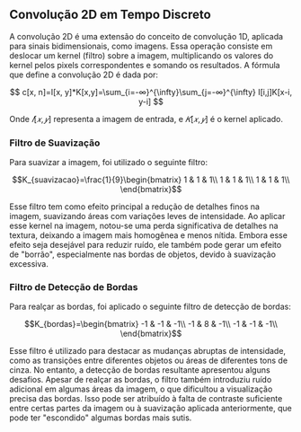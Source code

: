 ## Convolução 2D em Tempo Discreto

A convolução 2D é uma extensão do conceito de convolução 1D, aplicada para sinais bidimensionais, como imagens. Essa operação consiste em deslocar um kernel (filtro) sobre a imagem, multiplicando os valores do kernel pelos pixels correspondentes e somando os resultados. A fórmula que define a convolução 2D é dada por:

$$ c[x, n]=I[x, y]*K[x,y]=\sum_{i=-∞}^{\infty}\sum_{j=-∞}^{\infty} I[i,j]K[x-i, y-i] $$

Onde $𝐼[𝑥,𝑦]$ representa a imagem de entrada, e $𝐾[𝑥,𝑦]$ é o kernel aplicado.

### Filtro de Suavização

Para suavizar a imagem, foi utilizado o seguinte filtro:

$$K_{suavizacao}=\frac{1}{9}\begin{bmatrix}
1 & 1 & 1\\
1 & 1 & 1\\
1 & 1 & 1\\
\end{bmatrix}$$
 
Esse filtro tem como efeito principal a redução de detalhes finos na imagem, suavizando áreas com variações leves de intensidade. Ao aplicar esse kernel na imagem, notou-se uma perda significativa de detalhes na textura, deixando a imagem mais homogênea e menos nítida. Embora esse efeito seja desejável para reduzir ruído, ele também pode gerar um efeito de "borrão", especialmente nas bordas de objetos, devido à suavização excessiva.

### Filtro de Detecção de Bordas

Para realçar as bordas, foi aplicado o seguinte filtro de detecção de bordas:

$$K_{bordas}=\begin{bmatrix}
-1 & -1 & -1\\
-1 & 8 & -1\\
-1 & -1 & -1\\
\end{bmatrix}$$

Esse filtro é utilizado para destacar as mudanças abruptas de intensidade, como as transições entre diferentes objetos ou áreas de diferentes tons de cinza. No entanto, a detecção de bordas resultante apresentou alguns desafios. Apesar de realçar as bordas, o filtro também introduziu ruído adicional em algumas áreas da imagem, o que dificultou a visualização precisa das bordas. Isso pode ser atribuído à falta de contraste suficiente entre certas partes da imagem ou à suavização aplicada anteriormente, que pode ter "escondido" algumas bordas mais sutis.
